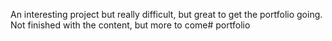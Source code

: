 An interesting project but really difficult, but great to get the portfolio going. Not finished with the content, but more to come# portfolio
